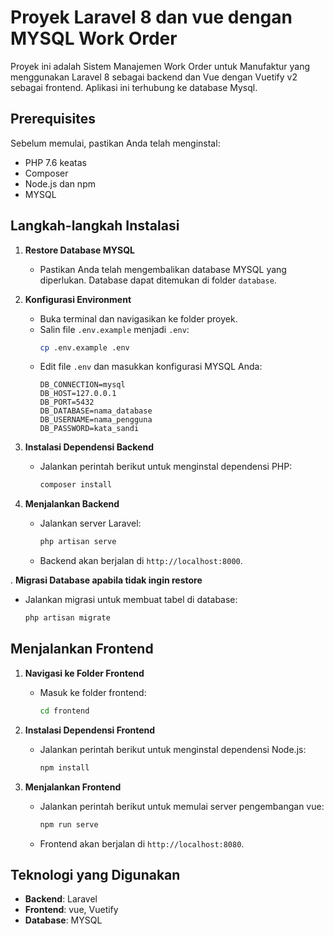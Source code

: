 # Proyek Laravel 8 dan vue dengan MYSQL Work Order

Proyek ini adalah Sistem Manajemen Work Order untuk Manufaktur yang menggunakan Laravel 8 sebagai backend dan Vue dengan Vuetify v2 sebagai frontend. Aplikasi ini terhubung ke database Mysql.

## Prerequisites

Sebelum memulai, pastikan Anda telah menginstal:

- PHP 7.6 keatas 
- Composer
- Node.js dan npm
- MYSQL

## Langkah-langkah Instalasi

1. **Restore Database MYSQL**
   - Pastikan Anda telah mengembalikan database MYSQL yang diperlukan. Database dapat ditemukan di folder `database`.

2. **Konfigurasi Environment**
   - Buka terminal dan navigasikan ke folder proyek.
   - Salin file `.env.example` menjadi `.env`:
     ```bash
     cp .env.example .env
     ```
   - Edit file `.env` dan masukkan konfigurasi MYSQL Anda:
     ```env
     DB_CONNECTION=mysql
     DB_HOST=127.0.0.1
     DB_PORT=5432
     DB_DATABASE=nama_database
     DB_USERNAME=nama_pengguna
     DB_PASSWORD=kata_sandi
     ```

3. **Instalasi Dependensi Backend**
   - Jalankan perintah berikut untuk menginstal dependensi PHP:
     ```bash
     composer install
     ```


4. **Menjalankan Backend**
   - Jalankan server Laravel:
     ```bash
     php artisan serve
     ```
   - Backend akan berjalan di `http://localhost:8000`.

. **Migrasi Database apabila tidak ingin restore**
   - Jalankan migrasi untuk membuat tabel di database:
     ```bash
     php artisan migrate
     ```

     
## Menjalankan Frontend

1. **Navigasi ke Folder Frontend**
   - Masuk ke folder frontend:
     ```bash
     cd frontend
     ```

2. **Instalasi Dependensi Frontend**
   - Jalankan perintah berikut untuk menginstal dependensi Node.js:
     ```bash
     npm install
     ```

3. **Menjalankan Frontend**
   - Jalankan perintah berikut untuk memulai server pengembangan vue:
     ```bash
     npm run serve
     ```
   - Frontend akan berjalan di `http://localhost:8080`.

## Teknologi yang Digunakan

- **Backend**: Laravel
- **Frontend**: vue, Vuetify
- **Database**: MYSQL

